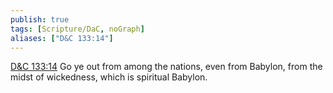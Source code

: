 ```yaml
---
publish: true
tags: [Scripture/DaC, noGraph]
aliases: ["D&C 133:14"]
---
```

[D&C 133:14](https://churchofjesuschrist.org/study/scriptures/dc-testament/dc/133?lang=eng&id=p14#p14) Go ye out from among the nations, even from Babylon, from the midst of wickedness, which is spiritual Babylon.
